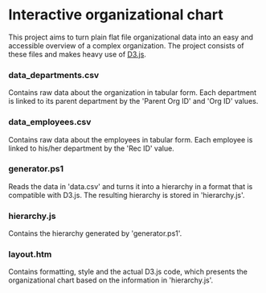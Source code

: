 # Interactive organizational chart
This project aims to turn plain flat file organizational data into an easy and accessible overview of a complex organization. The project consists of these files and makes heavy use of <a href="https://d3js.org/">D3.js</a>.

### data_departments.csv
Contains raw data about the organization in tabular form. Each department is linked to its parent department by the 'Parent Org ID' and 'Org ID' values. 

### data_employees.csv
Contains raw data about the employees in tabular form. Each employee is linked to his/her department by the 'Rec ID' value.

### generator.ps1
Reads the data in 'data.csv' and turns it into a hierarchy in a format that is compatible with D3.js. The resulting hierarchy is stored in 'hierarchy.js'. 

### hierarchy.js
Contains the hierarchy generated by 'generator.ps1'.

### layout.htm
Contains formatting, style and the actual D3.js code, which presents the organizational chart based on the information in 'hierarchy.js'.
